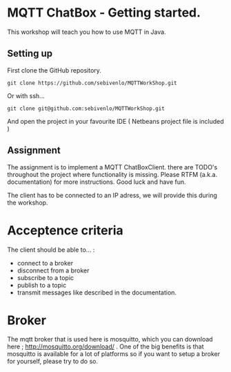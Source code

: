 
# MQTT ChatBox - Getting started.

This workshop will teach you how to use MQTT in Java.

## Setting up

First clone the GitHub repository.

```
git clone https://github.com/sebivenlo/MQTTWorkShop.git
```
Or with ssh...

```
git clone git@github.com:sebivenlo/MQTTWorkShop.git
```

And open the project in your favourite IDE ( Netbeans project file is included )

## Assignment

The assignment is to implement a MQTT ChatBoxClient. there are TODO's throughout the project where functionality is missing. Please RTFM (a.k.a. documentation) for more instructions. Good luck and have fun.

The client has to be connected to an IP adress, we will provide this during the workshop.

# Acceptence criteria
The client should be able to... :
* connect to a broker
* disconnect from a broker
* subscribe to a topic
* publish to a topic
* transmit messages like described in the documentation.

# Broker

The mqtt broker that is used here is mosquitto, which you can download here ; http://mosquitto.org/download/ . One of the big benefits is that mosquitto is available for a lot of platforms so if you want to setup a broker for yourself, please try to do so. 
